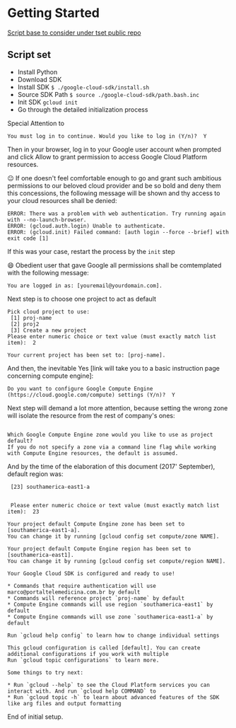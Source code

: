 
# Getting Started
[Script base to consider under tset public repo](https://github.com/marcosantana77/tset/blob/master/basic/gc/basic.sh)

## Script set 

- Install Python
- Download SDK 
- Install SDK `$ ./google-cloud-sdk/install.sh`
- Source SDK Path `$ source ./google-cloud-sdk/path.bash.inc`
- Init SDK `gcloud init`
- Go through the detailed initialization process

Special Attention to 
```
You must log in to continue. Would you like to log in (Y/n)?  Y
```

Then in your browser, log in to your Google user account when prompted and click Allow to grant permission to access Google Cloud Platform resources.

:neutral_face: If one doesn't feel comfortable enough to go and grant such ambitious permissions to our beloved cloud provider and be so bold and deny them this concessions, the following message will be shown and thy access to your cloud resources shall be denied:  

```
ERROR: There was a problem with web authentication. Try running again with --no-launch-browser.
ERROR: (gcloud.auth.login) Unable to authenticate.
ERROR: (gcloud.init) Failed command: [auth login --force --brief] with exit code [1]
```
If this was your case, restart the process by the `init` step

:smile: Obedient user that gave Google all permissions shall be comtemplated with the following message: 

`You are logged in as: [youremail@yourdomain.com].`

Next step is to choose one project to act as default 

```
Pick cloud project to use: 
 [1] proj-name
 [2] proj2
 [3] Create a new project
Please enter numeric choice or text value (must exactly match list 
item):  2

Your current project has been set to: [proj-name].

```
And then, the inevitable Yes [link will take you to a basic instruction page concerning compute engine]: 
```
Do you want to configure Google Compute Engine 
(https://cloud.google.com/compute) settings (Y/n)?  Y
```

Next step will demand a lot more attention, because setting the wrong zone will isolate the resource from the rest of company's ones: 
```

Which Google Compute Engine zone would you like to use as project 
default?
If you do not specify a zone via a command line flag while working 
with Compute Engine resources, the default is assumed.
```
And by the time of the elaboration of this document (2017' September), default region was: 
```
 [23] southamerica-east1-a


 Please enter numeric choice or text value (must exactly match list 
item):  23

Your project default Compute Engine zone has been set to [southamerica-east1-a].
You can change it by running [gcloud config set compute/zone NAME].

Your project default Compute Engine region has been set to [southamerica-east1].
You can change it by running [gcloud config set compute/region NAME].

Your Google Cloud SDK is configured and ready to use!

* Commands that require authentication will use marco@portaltelemedicina.com.br by default
* Commands will reference project `proj-name` by default
* Compute Engine commands will use region `southamerica-east1` by default
* Compute Engine commands will use zone `southamerica-east1-a` by default

Run `gcloud help config` to learn how to change individual settings

This gcloud configuration is called [default]. You can create additional configurations if you work with multiple
Run `gcloud topic configurations` to learn more.

Some things to try next:

* Run `gcloud --help` to see the Cloud Platform services you can interact with. And run `gcloud help COMMAND` to 
* Run `gcloud topic -h` to learn about advanced features of the SDK like arg files and output formatting

```

End of initial setup.
